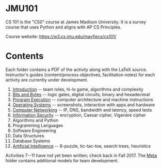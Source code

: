 # JMU101

CS 101 is the "CS0" course at James Madison University.
It is a survey course that uses Python and aligns with AP CS Principles.

Course website: https://w3.cs.jmu.edu/mayfiecs/cs101/

# Contents

Each folder contains a PDF of the activity along with the LaTeX source.
Instructor's guides (content/process objectives, facilitation notes) for each activity are currently under development.

1. [Introduction](Act01) -- team roles, hi-lo game, algorithms and complexity
2. [Bits and Bytes](Act02) -- logic gates, digital circuits, binary and hexadecimal
3. [Program Execution](Act03) -- computer architecture and machine instructions
4. [Operating Systems](Act04) -- screenshots, interaction with apps and hardware
5. [Computer Networking](Act05) -- IP, DNS, bandwidth and latency, speed tests
6. [Information Security](Act06) -- encryption, Caesar cipher, Vigenère cipher
7. Algorithms and Python
8. Programming Languages
9. Software Engineering
10. Data Structures
11. Database Systems
12. [Artificial Intelligence](Act12) -- 8-puzzle, tic-tac-toe, search trees, heuristics

Activities 7--11 have not yet been written; check back in Fall 2017.
The [Meta](Meta) folder contains additional models for team development.
